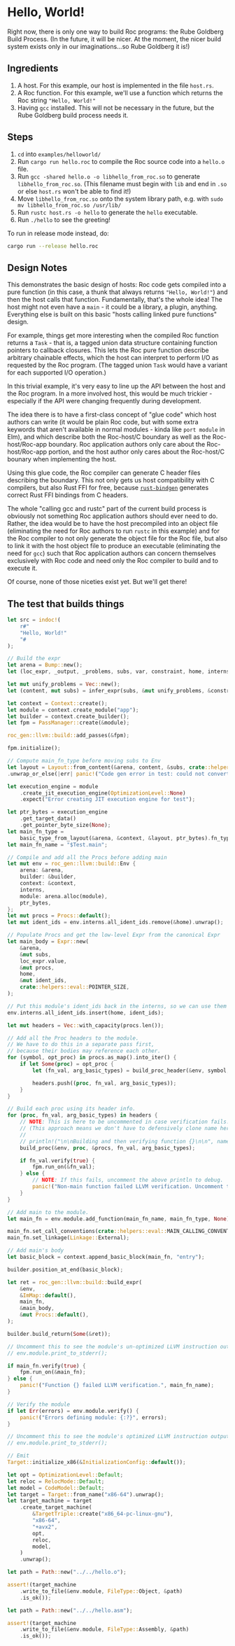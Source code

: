 # Hello, World!

Right now, there is only one way to build Roc programs: the Rube Goldberg Build Process.
(In the future, it will be nicer. At the moment, the nicer build system exists only 
in our imaginations...so Rube Goldberg it is!)

## Ingredients

1. A host. For this example, our host is implemented in the file `host.rs`.
2. A Roc function. For this example, we'll use a function which returns the Roc string `"Hello, World!"`
3. Having `gcc` installed. This will not be necessary in the future, but the Rube Goldberg build process needs it.

## Steps

1. `cd` into `examples/helloworld/`
2. Run `cargo run hello.roc` to compile the Roc source code into a `hello.o` file.
3. Run `gcc -shared hello.o -o libhello_from_roc.so` to generate `libhello_from_roc.so`. (This filename must begin with `lib` and end in `.so` or else `host.rs` won't be able to find it!)
4. Move `libhello_from_roc.so` onto the system library path, e.g. with `sudo mv libhello_from_roc.so /usr/lib/` 
5. Run `rustc host.rs -o hello` to generate the `hello` executable.
6. Run `./hello` to see the greeting!

To run in release mode instead, do:

```bash
cargo run --release hello.roc
```

## Design Notes

This demonstrates the basic design of hosts: Roc code gets compiled into a pure 
function (in this case, a thunk that always returns `"Hello, World!"`) and
then the host calls that function. Fundamentally, that's the whole idea! The host
might not even have a `main` - it could be a library, a plugin, anything.
Everything else is built on this basic "hosts calling linked pure functions" design.

For example, things get more interesting when the compiled Roc function returns
a `Task` - that is, a tagged union data structure containing function pointers 
to callback closures. This lets the Roc pure function describe arbitrary 
chainable effects, which the host can interpret to perform I/O as requested by 
the Roc program.  (The tagged union `Task` would have a variant for each supported 
I/O operation.)

In this trivial example, it's very easy to line up the API between the host and
the Roc program. In a more involved host, this would be much trickier - especially
if the API were changing frequently during development.

The idea there is to have a first-class concept of "glue code" which host authors
can write (it would be plain Roc code, but with some extra keywords that aren't
available in normal modules - kinda like `port module` in Elm), and which
describe both the Roc-host/C boundary as well as the Roc-host/Roc-app boundary.
Roc application authors only care about the Roc-host/Roc-app portion, and the
host author only cares about the Roc-host/C bounary when implementing the host.

Using this glue code, the Roc compiler can generate C header files describing the
boundary. This not only gets us host compatibility with C compilers, but also 
Rust FFI for free, because [`rust-bindgen`](https://github.com/rust-lang/rust-bindgen) 
generates correct Rust FFI bindings from C headers.

The whole "calling gcc and rustc" part of the current build process is obviously
not something Roc application authors should ever need to do. Rather, the idea
would be to have the host precompiled into an object file (eliminating the
need for Roc authors to run `rustc` in this example) and for the Roc compiler
to not only generate the object file for the Roc file, but also to link it with
the host object file to produce an executable (eliminating the need for `gcc`)
such that Roc application authors can concern themselves exclusively with Roc code
and need only the Roc compiler to build and to execute it.

Of course, none of those niceties exist yet. But we'll get there!

## The test that builds things

```rust
let src = indoc!(
    r#"
    "Hello, World!"
    "#
);

// Build the expr
let arena = Bump::new();
let (loc_expr, _output, _problems, subs, var, constraint, home, interns) = uniq_expr(src);

let mut unify_problems = Vec::new();
let (content, mut subs) = infer_expr(subs, &mut unify_problems, &constraint, var);

let context = Context::create();
let module = context.create_module("app");
let builder = context.create_builder();
let fpm = PassManager::create(&module);

roc_gen::llvm::build::add_passes(&fpm);

fpm.initialize();

// Compute main_fn_type before moving subs to Env
let layout = Layout::from_content(&arena, content, &subs, crate::helpers::eval::POINTER_SIZE)
.unwrap_or_else(|err| panic!("Code gen error in test: could not convert to layout. Err was {:?} and Subs were {:?}", err, subs));

let execution_engine = module
    .create_jit_execution_engine(OptimizationLevel::None)
    .expect("Error creating JIT execution engine for test");

let ptr_bytes = execution_engine
    .get_target_data()
    .get_pointer_byte_size(None);
let main_fn_type =
    basic_type_from_layout(&arena, &context, &layout, ptr_bytes).fn_type(&[], false);
let main_fn_name = "$Test.main";

// Compile and add all the Procs before adding main
let mut env = roc_gen::llvm::build::Env {
    arena: &arena,
    builder: &builder,
    context: &context,
    interns,
    module: arena.alloc(module),
    ptr_bytes,
};
let mut procs = Procs::default();
let mut ident_ids = env.interns.all_ident_ids.remove(&home).unwrap();

// Populate Procs and get the low-level Expr from the canonical Expr
let main_body = Expr::new(
    &arena,
    &mut subs,
    loc_expr.value,
    &mut procs,
    home,
    &mut ident_ids,
    crate::helpers::eval::POINTER_SIZE,
);

// Put this module's ident_ids back in the interns, so we can use them in env.
env.interns.all_ident_ids.insert(home, ident_ids);

let mut headers = Vec::with_capacity(procs.len());

// Add all the Proc headers to the module.
// We have to do this in a separate pass first,
// because their bodies may reference each other.
for (symbol, opt_proc) in procs.as_map().into_iter() {
    if let Some(proc) = opt_proc {
        let (fn_val, arg_basic_types) = build_proc_header(&env, symbol, &proc);

        headers.push((proc, fn_val, arg_basic_types));
    }
}

// Build each proc using its header info.
for (proc, fn_val, arg_basic_types) in headers {
    // NOTE: This is here to be uncommented in case verification fails.
    // (This approach means we don't have to defensively clone name here.)
    //
    // println!("\n\nBuilding and then verifying function {}\n\n", name);
    build_proc(&env, proc, &procs, fn_val, arg_basic_types);

    if fn_val.verify(true) {
        fpm.run_on(&fn_val);
    } else {
        // NOTE: If this fails, uncomment the above println to debug.
        panic!("Non-main function failed LLVM verification. Uncomment the above println to debug!");
    }
}

// Add main to the module.
let main_fn = env.module.add_function(main_fn_name, main_fn_type, None);

main_fn.set_call_conventions(crate::helpers::eval::MAIN_CALLING_CONVENTION);
main_fn.set_linkage(Linkage::External);

// Add main's body
let basic_block = context.append_basic_block(main_fn, "entry");

builder.position_at_end(basic_block);

let ret = roc_gen::llvm::build::build_expr(
    &env,
    &ImMap::default(),
    main_fn,
    &main_body,
    &mut Procs::default(),
);

builder.build_return(Some(&ret));

// Uncomment this to see the module's un-optimized LLVM instruction output:
// env.module.print_to_stderr();

if main_fn.verify(true) {
    fpm.run_on(&main_fn);
} else {
    panic!("Function {} failed LLVM verification.", main_fn_name);
}

// Verify the module
if let Err(errors) = env.module.verify() {
    panic!("Errors defining module: {:?}", errors);
}

// Uncomment this to see the module's optimized LLVM instruction output:
// env.module.print_to_stderr();

// Emit
Target::initialize_x86(&InitializationConfig::default());

let opt = OptimizationLevel::Default;
let reloc = RelocMode::Default;
let model = CodeModel::Default;
let target = Target::from_name("x86-64").unwrap();
let target_machine = target
    .create_target_machine(
        &TargetTriple::create("x86_64-pc-linux-gnu"),
        "x86-64",
        "+avx2",
        opt,
        reloc,
        model,
    )
    .unwrap();

let path = Path::new("../../hello.o");

assert!(target_machine
    .write_to_file(&env.module, FileType::Object, &path)
    .is_ok());

let path = Path::new("../../hello.asm");

assert!(target_machine
    .write_to_file(&env.module, FileType::Assembly, &path)
    .is_ok());
```
